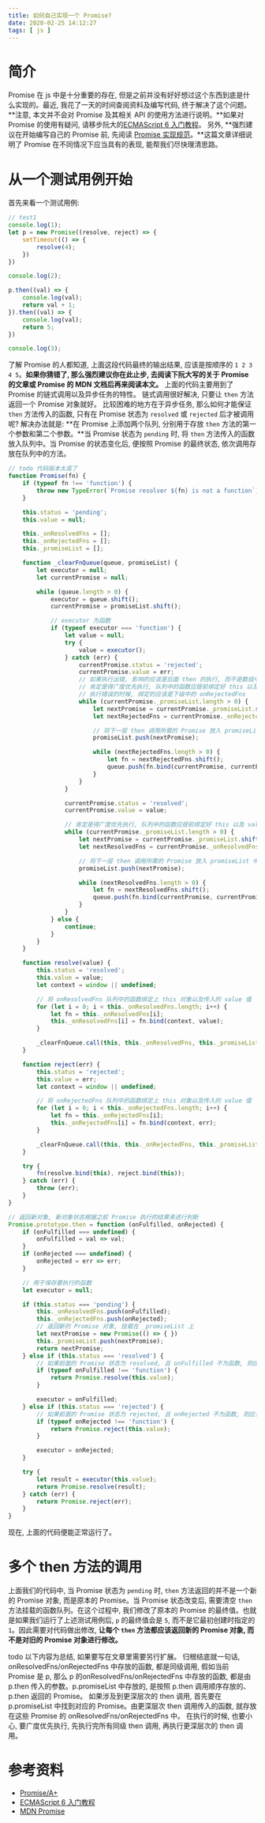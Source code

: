 ```yaml
---
title: 如何自己实现一个 Promise?
date: 2020-02-25 14:12:27
tags: [ js ]
---
```

# 简介
Promise 在 js 中是十分重要的存在, 但是之前并没有好好想过这个东西到底是什么实现的。最近, 我花了一天的时间查阅资料及编写代码, 终于解决了这个问题。
**注意, 本文并不会对 Promise 及其相关 API 的使用方法进行说明。**如果对 Promise 的使用有疑问, 请移步阮大的[ECMAScript 6 入门教程](https://es6.ruanyifeng.com/)。
另外, **强烈建议在开始编写自己的 Promise 前, 先阅读 [Promise 实现规范](https://promisesaplus.com)。**这篇文章详细说明了 Promise 在不同情况下应当具有的表现, 能帮我们尽快理清思路。

# 从一个测试用例开始
首先来看一个测试用例:
```js
// test1
console.log(1);
let p = new Promise((resolve, reject) => {
    setTimeout(() => {
        resolve(4);
    })
})

console.log(2);

p.then((val) => {
    console.log(val);
    return val + 1;
}).then((val) => {
    console.log(val);
    return 5;
})

console.log(3);
```
了解 Promise 的人都知道, 上面这段代码最终的输出结果, 应该是按顺序的 `1 2 3 4 5`。**如果你猜错了, 那么强烈建议你在此止步, 去阅读下阮大写的关于 Promise 的文章或 Promise 的 MDN 文档后再来阅读本文。**
上面的代码主要用到了 Promise 的链式调用以及异步任务的特性。
链式调用很好解决, 只要让 `then` 方法返回一个 Promise 对象就好。
比较困难的地方在于异步任务, 那么如何才能保证 `then` 方法传入的函数, 只有在 Promise 状态为 `resolved` 或 `rejected` 后才被调用呢? 
解决办法就是: **在 Promise 上添加两个队列, 分别用于存放 `then` 方法的第一个参数和第二个参数。**当 Promise 状态为 `pending` 时, 将 `then` 方法传入的函数放入队列中。当 Promise 的状态变化后, 便按照 Promise 的最终状态, 依次调用存放在队列中的方法。

```js
// todo 代码版本太高了
function Promise(fn) {
    if (typeof fn !== 'function') {
        throw new TypeError(`Promise resolver ${fn} is not a function`)
    }

    this.status = 'pending';
    this.value = null;

    this._onResolvedFns = [];
    this._onRejectedFns = [];
    this._promiseList = [];

    function _clearFnQueue(queue, promiseList) {
        let executor = null;
        let currentPromise = null;

        while (queue.length > 0) {
            executor = queue.shift();
            currentPromise = promiseList.shift();

            // executor 为函数
            if (typeof executor === 'function') {
                let value = null;
                try {
                    value = executor();
                } catch (err) {
                    currentPromise.status = 'rejected';
                    currentPromise.value = err;
                    // 如果执行出错, 影响的应该是后面 then 的执行, 而不是数组中其他 fn 的执行
                    // 肯定是得广度优先执行, 队列中的函数应提前绑定好 this 以及 value 值
                    // 执行错误的时候, 绑定的应该是下级中的 onRejectedFns
                    while (currentPromise._promiseList.length > 0) {
                        let nextPromise = currentPromise._promiseList.shift();
                        let nextRejectedFns = currentPromise._onRejectedFns;

                        // 将下一层 then 调用所需的 Promise 放入 promiseList 中
                        promiseList.push(nextPromise);

                        while (nextRejectedFns.length > 0) {
                            let fn = nextRejectedFns.shift();
                            queue.push(fn.bind(currentPromise, currentPromise.value));
                        }
                    }
                }

                currentPromise.status = 'resolved';
                currentPromise.value = value;

                // 肯定是得广度优先执行, 队列中的函数应提前绑定好 this 以及 value 值
                while (currentPromise._promiseList.length > 0) {
                    let nextPromise = currentPromise._promiseList.shift();
                    let nextResolvedFns = currentPromise._onResolvedFns;

                    // 将下一层 then 调用所需的 Promise 放入 promiseList 中
                    promiseList.push(nextPromise);

                    while (nextResolvedFns.length > 0) {
                        let fn = nextResolvedFns.shift();
                        queue.push(fn.bind(currentPromise, currentPromise.value));
                    }
                }
            } else {
                continue;
            }
        }
    }

    function resolve(value) {
        this.status = 'resolved';
        this.value = value;
        let context = window || undefined;

        // 将 onResolvedFns 队列中的函数绑定上 this 对象以及传入的 value 值
        for (let i = 0; i < this._onResolvedFns.length; i++) {
            let fn = this._onResolvedFns[i];
            this._onResolvedFns[i] = fn.bind(context, value);
        }

        _clearFnQueue.call(this, this._onResolvedFns, this._promiseList);
    }

    function reject(err) {
        this.status = 'rejected';
        this.value = err;
        let context = window || undefined;

        // 将 onRejectedFns 队列中的函数绑定上 this 对象以及传入的 value 值
        for (let i = 0; i < this._onRejectedFns.length; i++) {
            let fn = this._onRejectedFns[i];
            this._onRejectedFns[i] = fn.bind(context, err);
        }

        _clearFnQueue.call(this, this._onRejectedFns, this._promiseList);
    }

    try {
        fn(resolve.bind(this), reject.bind(this));
    } catch (err) {
        throw (err);
    }
}

// 返回新对象, 新对象状态根据之前 Promise 执行的结果来进行判断
Promise.prototype.then = function (onFulfilled, onRejected) {
    if (onFulfilled === undefined) {
        onFulfilled = val => val;
    }
    if (onRejected === undefined) {
        onRejected = err => err;
    }

    // 用于保存要执行的函数
    let executor = null;

    if (this.status === 'pending') {
        this._onResolvedFns.push(onFulfilled);
        this._onRejectedFns.push(onRejected);
        // 返回新的 Promise 对象, 挂载在 _promiseList 上
        let nextPromise = new Promise(() => { })
        this._promiseList.push(nextPromise);
        return nextPromise;
    } else if (this.status === 'resolved') {
        // 如果前面的 Promise 状态为 resolved, 且 onFulfilled 不为函数, 则应该返回和前面 Promise 值一样的新 Promise
        if (typeof onFulfilled !== 'function') {
            return Promise.resolve(this.value);
        }

        executor = onFulfilled;
    } else if (this.status === 'rejected') {
        // 如果前面的 Promise 状态为 rejected, 且 onRejected 不为函数, 则应该返回和前面 Promise 错误原因一样的新 Promise
        if (typeof onRejected !== 'function') {
            return Promise.reject(this.value);
        }

        executor = onRejected;
    }

    try {
        let result = executor(this.value);
        return Promise.resolve(result);
    } catch (err) {
        return Promise.reject(err);
    }
}
```
现在, 上面的代码便能正常运行了。
# 多个 then 方法的调用
上面我们的代码中, 当 Promise 状态为 `pending` 时, `then` 方法返回的并不是一个新的 Promise 对象, 而是原本的 Promise。当 Promise 状态改变后, 需要清空 `then` 方法挂载的函数队列。在这个过程中, 我们修改了原本的 Promise 的最终值。也就是如果我们运行了上述测试用例后, `p` 的最终值会是 `5`, 而不是它最初创建时指定的 `1`。因此需要对代码做出修改, **让每个 `then` 方法都应该返回新的 Promise 对象, 而不是对旧的 Promise 对象进行修改。**

todo
以下内容为总结, 如果要写在文章里需要另行扩展。
归根结底就一句话, onResolvedFns/onRejectedFns 中存放的函数, 都是同级调用, 假如当前 Promise 是 p, 那么 p 的onResolvedFns/onRejectedFns 中存放的函数, 都是由 p.then 传入的参数。p.promiseList 中存放的, 是按照 p.then 调用顺序存放的、p.then 返回的 Promise。
如果涉及到更深层次的 then 调用, 首先要在 p.promiseList 中找到对应的 Promise。由更深层次 then 调用传入的函数, 就存放在这些 Promise 的 onResolvedFns/onRejectedFns 中。
在执行的时候, 也要小心, 要广度优先执行, 先执行完所有同级 then 调用, 再执行更深层次的 then 调用。

# 参考资料
* [Promise/A+](https://promisesaplus.com)
* [ECMAScript 6 入门教程](https://es6.ruanyifeng.com/)
* [MDN Promise](https://developer.mozilla.org/zh-CN/docs/Web/JavaScript/Reference/Global_Objects/Promise)